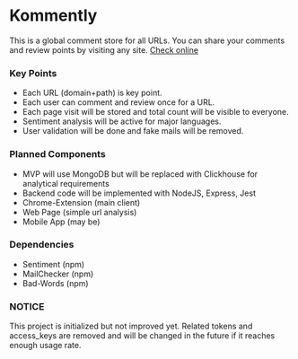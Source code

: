 # Kommently #

This is a global comment store for all URLs. You can share your comments and review points by visiting any site.
[Check online](https://chrome.google.com/webstore/detail/kommently/djmgnjfimgaemfnoomggcpdomodiomfa?utm_source=chrome-ntp-icon)

### Key Points ###

* Each URL (domain+path) is key point.
* Each user can comment and review once for a URL.
* Each page visit will be stored and total count will be visible to everyone.
* Sentiment analysis will be active for major languages.
* User validation will be done and fake mails will be removed.

### Planned Components ###

* MVP will use MongoDB but will be replaced with Clickhouse for analytical requirements
* Backend code will be implemented with NodeJS, Express, Jest
* Chrome-Extension (main client)
* Web Page (simple url analysis)
* Mobile App (may be)

### Dependencies ###

* Sentiment (npm)
* MailChecker (npm)
* Bad-Words (npm)

### NOTICE ###

This project is initialized but not improved yet. 
Related tokens and access_keys are removed and will be changed in the future if it reaches enough usage rate.
